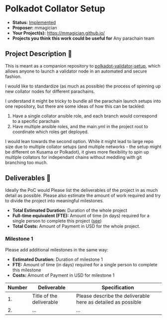 # Polkadot Collator Setup

- **Status:** [Implemented](https://github.com/w3f/Grants-Program/blob/master/applications/unified_collator_node_deployment.md)
- **Proposer:** mmagician
- **Your Project(s):** https://mmagician.github.io/
- **Projects you think this work could be useful for** Any parachain team

## Project Description :page_facing_up:

This is meant as a companion repository to [polkadot-validator-setup](https://github.com/w3f/polkadot-validator-setup), which allows anyone to launch a validator node in an automated and secure fashion.

I would like to standardize (as much as possible) the process of spinning up new collator nodes for different parachains.

I understand it might be tricky to bundle all the parachain launch setups into one repository, but there are some ideas of how this can be tackled:

1. Have a single collator ansible role, and each branch would correspond to a specific parachain
2. Have multiple ansible roles, and the main.yml in the project root to coordinate which roles get deployed.

I would lean towards the second option. While it might lead to large repo size due to multiple collator setups (and multiple networks - the setup might be different on Kusama or Polkadot), it gives more flexibility to spin up multiple collators for independant chains without meddling with git branching too much.

## Deliverables :nut_and_bolt:

Ideally the PoC would
Please list the deliverables of the project in as much detail as possible. Please also estimate the amount of work required and try to divide the project into meaningful milestones.

- **Total Estimated Duration:** Duration of the whole project
- **Full-time equivalent (FTE):**  Amount of time (in days) required for a single person to complete this project ([see](https://en.wikipedia.org/wiki/Full-time_equivalent))
- **Total Costs:** Amount of Payment in USD for the whole project.

### Milestone 1

Please add additional milestones in the same way:
- **Estimated Duration:** Duration of milestone 1
- **FTE:**  Amount of time (in days) required for a single person to complete this milestone
- **Costs:** Amount of Payment in USD for milestone 1


| Number | Deliverable | Specification |
| ------------- | ------------- | ------------- |
| 1. | Title of the deliverable | Please describe the deliverable here as detailed as possible |  
| 2.  | ... |...|

